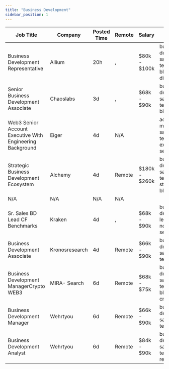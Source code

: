 ```yaml
---
title: "Business Development"
sidebar_position: 1
---
```


| Job Title | Company | Posted Time | Remote | Salary | Tags | Apply Link |
|-----------|---------|-------------|--------|--------|------|------------|
| Business Development Representative | Allium | 20h | , | $80k - $100k | business development, sales, non tech, blockchain, discord | [Apply](https://web3.career/business-development-representative-allium/100369) |
| Senior Business Development Associate | Chaoslabs | 3d | , | $68k - $90k | business development, sales, non tech, senior, blockchain | [Apply](https://web3.career/senior-business-development-associate-chaoslabs/100275) |
| Web3 Senior Account Executive With Engineering Background | Eiger | 4d | N/A |  | account manager, sales, non tech, executive, senior | [Apply](https://web3.career/web3-senior-account-executive-with-engineering-background-eiger/100235) |
| Strategic Business Development Ecosystem | Alchemy | 4d | Remote | $180k - $260k | business development, sales, non tech, strategy, blockchain | [Apply](https://web3.career/strategic-business-development-ecosystem-alchemy/100154) |
| N/A | N/A | N/A | N/A |  |  | [Apply](https://web3.career/metana) |
| Sr. Sales BD Lead CF Benchmarks | Kraken | 4d | , | $68k - $90k | business development, lead, sales, non tech, senior | [Apply](https://web3.career/sr-sales-bd-lead-cf-benchmarks-kraken/100151) |
| Business Development Associate | Kronosresearch | 4d | Remote | $66k - $90k | business development, sales, non tech, remote | [Apply](https://web3.career/business-development-associate-kronosresearch/100102) |
| Business Development ManagerСrypto WEB3 | MIRA- Search | 6d | Remote | $68k - $75k | business development, sales, non tech, blockchain, crypto | [Apply](https://web3.career/business-development-manager-rypto-web3-mira-search/99886) |
| Business Development Manager | Wehrtyou | 6d | Remote | $66k - $90k | business development, sales, non tech, remote | [Apply](https://web3.career/business-development-manager-wehrtyou/99773) |
| Business Development Analyst | Wehrtyou | 6d | Remote | $84k - $90k | business development, sales, non tech, analyst, remote | [Apply](https://web3.career/business-development-analyst-wehrtyou/99772) |
